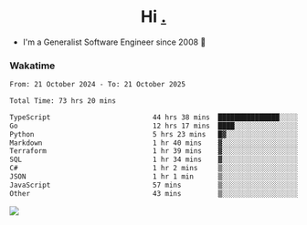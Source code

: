 <h1 align="center">Hi <a href="https://www.hackerrank.com/erasmosaraujo">.</a></h1>
 
- I'm a Generalist Software Engineer  since 2008 🚀
<!--  
<p align="left">
  <a href="https://github.com/erasmosoares/github-readme-stats">
    <img
      align="center"
      src="https://github-readme-stats.vercel.app/api/top-langs/?username=erasmosoares&theme=radical&layout=compact"
    />
  </a>
  <a href="https://github.com/erasmosoares/github-readme-stats">
    [![Harlok's WakaTime stats](https://github-readme-stats.vercel.app/api/wakatime?username=ffflabs)](https://github.com/anuraghazra/github-readme-stats)
  </a>
</p>

<!--
 ### Repo 
 
<p align="left">
 <a href="https://github.com/erasmosoares/github-readme-stats">
    <img
      align="center"
      height="165"
      src="https://github-readme-stats.vercel.app/api/pin?username=erasmosoares&repo=sample-node&title_color=fff&icon_color=f9f9f9&text_color=9f9f9f&bg_color=151515"
    />
  </a>
  <a href="https://github.com/erasmosoares/github-readme-stats">
    <img
      align="center"
      height="165"
      src="https://github-readme-stats.vercel.app/api/pin?username=erasmosoares&repo=sample-node&title_color=fff&icon_color=f9f9f9&text_color=9f9f9f&bg_color=151515"
    />
  </a>
</p>
-->

 ### Wakatime 

<!--START_SECTION:waka-->

```txt
From: 21 October 2024 - To: 21 October 2025

Total Time: 73 hrs 20 mins

TypeScript                         44 hrs 38 mins  ███████████████░░░░░░░░░░   60.28 %
Go                                 12 hrs 17 mins  ████░░░░░░░░░░░░░░░░░░░░░   16.60 %
Python                             5 hrs 23 mins   █▓░░░░░░░░░░░░░░░░░░░░░░░   07.29 %
Markdown                           1 hr 40 mins    ▓░░░░░░░░░░░░░░░░░░░░░░░░   02.25 %
Terraform                          1 hr 39 mins    ▓░░░░░░░░░░░░░░░░░░░░░░░░   02.25 %
SQL                                1 hr 34 mins    ▓░░░░░░░░░░░░░░░░░░░░░░░░   02.14 %
C#                                 1 hr 2 mins     ▒░░░░░░░░░░░░░░░░░░░░░░░░   01.41 %
JSON                               1 hr 1 min      ▒░░░░░░░░░░░░░░░░░░░░░░░░   01.39 %
JavaScript                         57 mins         ▒░░░░░░░░░░░░░░░░░░░░░░░░   01.30 %
Other                              43 mins         ▒░░░░░░░░░░░░░░░░░░░░░░░░   00.97 %
```

<!--END_SECTION:waka-->

![](https://komarev.com/ghpvc/?username=erasmosoares&color=brightgreen)
